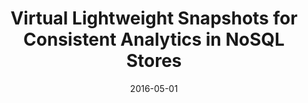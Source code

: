 ---
title: "Virtual Lightweight Snapshots for Consistent Analytics in NoSQL Stores"
collection: talks
type: ""
permalink: /talks/2016-vls
venue: "32nd International Conference on Data Engineering (ICDE)"
date: 2016-05-01
location: "Helsinki, Finland"
presentation: '../files/presentations/chirigati-icde2016.pdf'
---